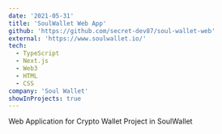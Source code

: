 ```yaml
---
date: '2021-05-31'
title: 'SoulWallet Web App'
github: 'https://github.com/secret-dev87/soul-wallet-web'
external: 'https://www.soulwallet.io/'
tech:
  - TypeScript
  - Next.js
  - Web3
  - HTML
  - CSS
company: 'Soul Wallet'
showInProjects: true
---
```


Web Application for Crypto Wallet Project in SoulWallet

